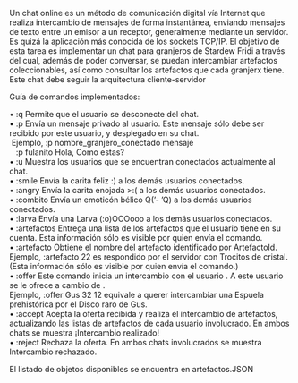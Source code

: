 Un chat online es un método de comunicación digital vía Internet que realiza intercambio de mensajes de forma instantánea, enviando mensajes de texto entre un emisor a un receptor, generalmente
mediante un servidor. Es quizá la aplicación más conocida de los sockets TCP/IP.
El objetivo de esta tarea es implementar un chat para granjeros de Stardew Fridi a través del cual, además de poder conversar, se puedan intercambiar artefactos coleccionables, 
así como consultar los artefactos que cada granjerx tiene. Este chat debe seguir la arquitectura cliente-servidor


Guía de comandos implementados:

• :q Permite que el usuario se desconecte del chat.<br>
• :p <Identificador> <Mensaje> Envía un mensaje privado al usuario. Este mensaje sólo debe ser recibido por este usuario, y desplegado en su chat.<br>
&nbsp;Ejemplo, :p nombre_granjero_conectado mensaje  <br>
&nbsp;&nbsp;   :p fulanito Hola, Como estas?         <br> 
• :u Muestra los usuarios que se encuentran conectados actualmente al chat. <br>
• :smile Envía la carita feliz :) a los demás usuarios conectados. <br>
• :angry Envía la carita enojada >:( a los demás usuarios conectados. <br>
• :combito Envía un emoticón bélico Q(’- ’Q) a los demás usuarios conectados. <br>
• :larva Envía una Larva (:o)OOOooo a los demás usuarios conectados. <br>
• :artefactos Entrega una lista de los artefactos que el usuario tiene en su cuenta. Esta información sólo es visible por quien envía el comando. <br>
• :artefacto <ArtefactoId> Obtiene el nombre del artefacto identificado por ArtefactoId. <br>
      Ejemplo, :artefacto 22 es respondido por el servidor con Trocitos de cristal.  <br>
      (Esta información sólo es visible por quien envía el comando.) <br>
• :offer <Identificador> <MiArtefactoId> <SuArtefactoId> Este comando inicia un intercambio con el usuario <Identificador>. A este usuario se le ofrece <MiArtefactoId> a cambio de <SuArtefactoId>.  <br>
      Ejemplo, :offer Gus 32 12 equivale a querer intercambiar una Espuela prehistórica por el Disco raro de Gus. <br>
• :accept Acepta la oferta recibida y realiza el intercambio de artefactos, actualizando las listas de artefactos de cada usuario involucrado. En ambos chats se muestra ¡Intercambio realizado! <br>
• :reject Rechaza la oferta. En ambos chats involucrados se muestra Intercambio rechazado. <br>

El listado de objetos disponibles se encuentra en  artefactos.JSON
